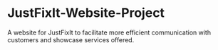 # JustFixIt-Website-Project
A website for JustFixIt to facilitate more efficient communication with customers and showcase services offered.

